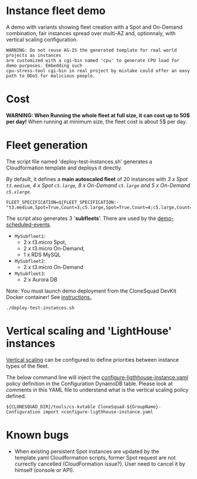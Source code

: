 
# Instance fleet demo

A demo with variants showing fleet creation with a Spot and On-Demand combination, fair instances spread over multi-AZ and,
optionnaly, with vertical scaling configuration.

	WARNING: Do not reuse AS-IS the generated template for real world projects as instances
	are customized with a cgi-bin named 'cpu' to generate CPU load for demo purposes. Embedding such
	cpu-stress-tool cgi-bin in real project by mistake could offer an easy path to DDoS for malicious people.

# Cost

**WARNING: When Running the whole fleet at full size, it can cost up to 50$ per day!** When running at minimum size, the fleet cost is 
about 5$ per day.

# Fleet generation


The script file named 'deploy-test-instances.sh' generates a Cloudformation template and deploys it directly.

By default, it defines a **main autoscaled fleet** of 20 instances with *3 x Spot `t3.medium`, 4 x Spot `c5.large`, 
8 x On-Demand `c5.large` and 5 x On-Demand `c5.xlarge`*.


```shell
FLEET_SPECIFICATION=${FLEET_SPECIFICATION:-"t3.medium,Spot=True,Count=3;c5.large,Spot=True,Count=4;c5.large,Count=8;c5.xlarge,Count=5"}
```


The script also generates 3 '**subfleets**'. There are used by the [demo-scheduled-events](../demo-scheduled-events/).

* `MySubfleet1`:
	* 2 x t3.micro Spot,
	* 2 x t3.micro On-Demand,
	* 1 x RDS MySQL
* `MySubfleet2`:
	* 2 x t3.micro On-Demand
* `MySubfleet3`:
	* 2 x Aurora DB

Note: You must launch demo deployment from the CloneSquad DevKit Docker container! See [instructions.](../../../docs/BUILD_RELEASE_DEBUG.md#configuring-the-devkit-to-launch-demonstrations).

```shell
./deploy-test-instances.sh
```


# Vertical scaling and 'LightHouse' instances

[Vertical scaling](../../../docs/SCALING.md#vertical-scaling) can be configured to define priorities between instance types of the fleet.

The below command line will inject the [configure-ligthhouse-instance.yaml](configure-ligthhouse-instance.yaml) policy definition
in the Configuration DynamoDB table. Please look at comments in this YAML file to understand what is the vertical scaling policy defined.

```shell
${CLONESQUAD_DIR}/tools/cs-kvtable CloneSquad-${GroupName}-Configuration import <configure-ligthhouse-instance.yaml
```

# Known bugs

* When existing persistent Spot instances are updated by the template.yaml Cloudformation scripts, former 
Spot request are not currectly cancelled (CloudFormation issue?). User need to cancel it by himself (console or API).

